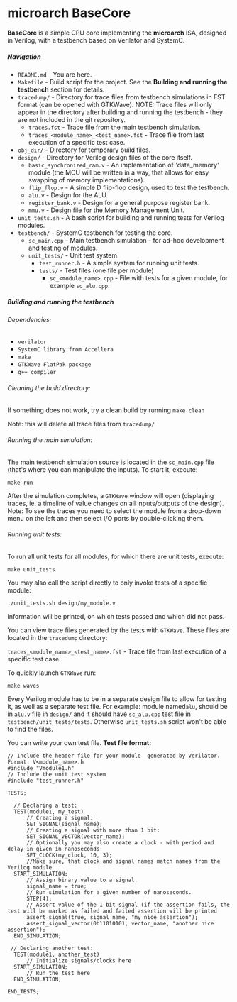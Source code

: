 # microarch BaseCore

**BaseCore** is a simple CPU core implementing the **microarch** ISA, designed in Verilog, with a testbench based on Verilator and SystemC.


##### Navigation

- ```README.md``` - You are here.
- ```Makefile``` - Build script for the project. See the **Building and running the testbench** section for details.
- ```tracedump/``` - Directory for trace files from testbench simulations in FST format (can be opened with GTKWave). NOTE: Trace files will only appear in the directory after building and running the testbench - they are not included in the git repository.
  - ```traces.fst``` - Trace file from the main testbench simulation.
  - ```traces_<module_name>_<test_name>.fst``` - Trace file from last execution of a specific test case.
- ```obj_dir/``` - Directory for temporary build files.
- ```design/``` - Directory for Verilog design files of the core itself.
  - ```basic_synchronized_ram.v``` - An implementation of 'data_memory' module (the MCU will be written in a way, that allows for easy swapping of memory implementations).
  - ```flip_flop.v``` - A simple D flip-flop design, used to test the testbench.
  - ```alu.v``` - Design for the ALU.
  - ```register_bank.v``` - Design for a general purpose register bank.
  - ```mmu.v``` - Design file for the Memory Management Unit.
- ```unit_tests.sh``` - A bash script for building and running tests for Verilog modules.
- ```testbench/``` - SystemC testbench for testing the core.
  - ```sc_main.cpp``` - Main testbench simulation - for ad-hoc development and testing of modules.
  - ```unit_tests/``` - Unit test system.
    - ```test_runner.h``` - A simple system for running unit tests.
    - ```tests/``` - Test files (one file per module)
      - ```sc_<module_name>.cpp``` - File with tests for a given module, for example ```sc_alu.cpp```.

##### Building and running the testbench

###### Dependencies:

- ```verilator```
- ```SystemC library from Accellera```
- ```make```
- ```GTKWave FlatPak package```
- ```g++ compiler```

###### Cleaning the build directory:

If something does not work, try a clean build by running ```make clean```

Note: this will delete all trace files from ```tracedump/```

###### Running the main simulation:

The main testbench simulation source is located in the  ```sc_main.cpp``` file (that's where you can manipulate the inputs).
To start it, execute:

```make run```

After the simulation completes, a ```GTKWave``` window will open (displaying traces, ie. a timeline of value changes on all inputs/outputs of the design).  Note: To see the traces you need to select the module from a drop-down menu on the left and then select I/O ports by double-clicking them.

###### Running unit tests:

To run all unit tests for all modules, for which there are unit tests, execute:

```make unit_tests```

You may also call the script directly to only invoke tests of a specific module:

```./unit_tests.sh design/my_module.v```

Information will be printed, on which tests passed and which did not pass.

You can view trace files generated by the tests with ```GTKWave```.
These files are located in the ```tracedump``` directory:

```traces_<module_name>_<test_name>.fst``` - Trace file from last execution of a specific test case.

To quickly launch ```GTKWave``` run:

```make waves```

Every Verilog module has to be in a separate design file to allow for testing it, as well as a separate test file.
For example: module named```alu```, should be in ```alu.v``` file in ```design/``` and it should have ```sc_alu.cpp```
test file in ```testbench/unit_tests/tests```. Otherwise ```unit_tests.sh``` script won't be able to find the files.

You can write your own test file. **Test file format:**

```
// Include the header file for your module  generated by Verilator. Format: V<module_name>.h
#include "Vmodule1.h"
// Include the unit test system
#include "test_runner.h"

TESTS;

  // Declaring a test:
  TEST(module1, my_test)
      // Creating a signal:
      SET_SIGNAL(signal_name);
      // Creating a signal with more than 1 bit:
      SET_SIGNAL_VECTOR(vector_name);
      // Optionally you may also create a clock - with period and delay in given in nanoseconds
      SET_CLOCK(my_clock, 10, 3);
      //Make sure, that clock and signal names match names from the Verilog module
  START_SIMULATION;
      // Assign binary value to a signal.
      signal_name = true;
      // Run simulation for a given number of nanoseconds.
      STEP(4);
      // Assert value of the 1-bit signal (if the assertion fails, the test will be marked as failed and failed assertion will be printed
      assert_signal(true, signal_name, "my nice assertion");
      assert_signal_vector(0b11010101, vector_name, "another nice assertion");
  END_SIMULATION;

 // Declaring another test:
  TEST(module1, another_test)
      // Initialize signals/clocks here
  START_SIMULATION;
      // Run the test here
  END_SIMULATION;

END_TESTS;
```
